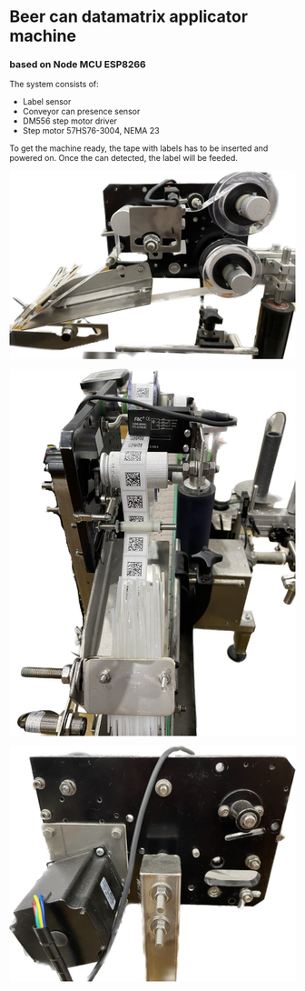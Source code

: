 # Beer can datamatrix applicator machine 
### based on Node MCU ESP8266
The system consists of:
- Label sensor
- Conveyor can presence sensor
- DM556 step motor driver
- Step motor 57HS76-3004, NEMA 23

To get the machine ready, the tape with labels has to be inserted and powered on. 
Once the can detected, the label will be feeded. 

![Model](https://raw.githubusercontent.com/evgenii-koshelev/datamatrix_can_labelling_machine/main/2.jpg)

![Model](https://raw.githubusercontent.com/evgenii-koshelev/datamatrix_can_labelling_machine/main/3.jpg)

![Model](https://raw.githubusercontent.com/evgenii-koshelev/datamatrix_can_labelling_machine/main/1.jpg)



